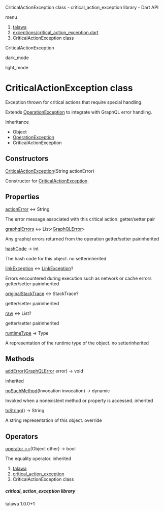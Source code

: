 




CriticalActionException class - critical\_action\_exception library - Dart API







menu

1. [talawa](../index.html)
2. [exceptions/critical\_action\_exception.dart](../exceptions_critical_action_exception/exceptions_critical_action_exception-library.html)
3. CriticalActionException class

CriticalActionException


dark\_mode

light\_mode




# CriticalActionException class


Exception thrown for critical actions that require special handling.

Extends [OperationException](https://pub.dev/documentation/graphql/5.2.0-beta.9/graphql/OperationException-class.html) to integrate with GraphQL error handling.


Inheritance

* Object
* [OperationException](https://pub.dev/documentation/graphql/5.2.0-beta.9/graphql/OperationException-class.html)
* CriticalActionException



## Constructors

[CriticalActionException](../exceptions_critical_action_exception/CriticalActionException/CriticalActionException.html)(String actionError)

Constructor for [CriticalActionException](../exceptions_critical_action_exception/CriticalActionException-class.html).



## Properties

[actionError](../exceptions_critical_action_exception/CriticalActionException/actionError.html)
↔ String

The error message associated with this critical action.
getter/setter pair

[graphqlErrors](https://pub.dev/documentation/graphql/5.2.0-beta.9/graphql/OperationException/graphqlErrors.html)
↔ List<[GraphQLError](https://pub.dev/documentation/gql_exec/1.1.1-alpha+1699813812660/graphql_flutter/GraphQLError-class.html)>

Any graphql errors returned from the operation
getter/setter pairinherited

[hashCode](https://pub.dev/documentation/graphql/5.2.0-beta.9/graphql/OperationException/hashCode.html)
→ int

The hash code for this object.
no setterinherited

[linkException](https://pub.dev/documentation/graphql/5.2.0-beta.9/graphql/OperationException/linkException.html)
↔ [LinkException](https://pub.dev/documentation/gql_link/1.0.1-alpha+1705114622987/graphql_flutter/LinkException-class.html)?

Errors encountered during execution such as network or cache errors
getter/setter pairinherited

[originalStackTrace](https://pub.dev/documentation/graphql/5.2.0-beta.9/graphql/OperationException/originalStackTrace.html)
↔ StackTrace?

getter/setter pairinherited

[raw](https://pub.dev/documentation/graphql/5.2.0-beta.9/graphql/OperationException/raw.html)
↔ List?

getter/setter pairinherited

[runtimeType](https://pub.dev/documentation/graphql/5.2.0-beta.9/graphql/OperationException/runtimeType.html)
→ Type

A representation of the runtime type of the object.
no setterinherited



## Methods

[addError](https://pub.dev/documentation/graphql/5.2.0-beta.9/graphql/OperationException/addError.html)([GraphQLError](https://pub.dev/documentation/gql_exec/1.1.1-alpha+1699813812660/graphql_flutter/GraphQLError-class.html) error)
→ void


inherited

[noSuchMethod](https://pub.dev/documentation/graphql/5.2.0-beta.9/graphql/OperationException/noSuchMethod.html)(Invocation invocation)
→ dynamic


Invoked when a nonexistent method or property is accessed.
inherited

[toString](../exceptions_critical_action_exception/CriticalActionException/toString.html)()
→ String


A string representation of this object.
override



## Operators

[operator ==](https://pub.dev/documentation/graphql/5.2.0-beta.9/graphql/OperationException/operator_equals.html)(Object other)
→ bool


The equality operator.
inherited



 


1. [talawa](../index.html)
2. [critical\_action\_exception](../exceptions_critical_action_exception/exceptions_critical_action_exception-library.html)
3. CriticalActionException class

##### critical\_action\_exception library





talawa
1.0.0+1






